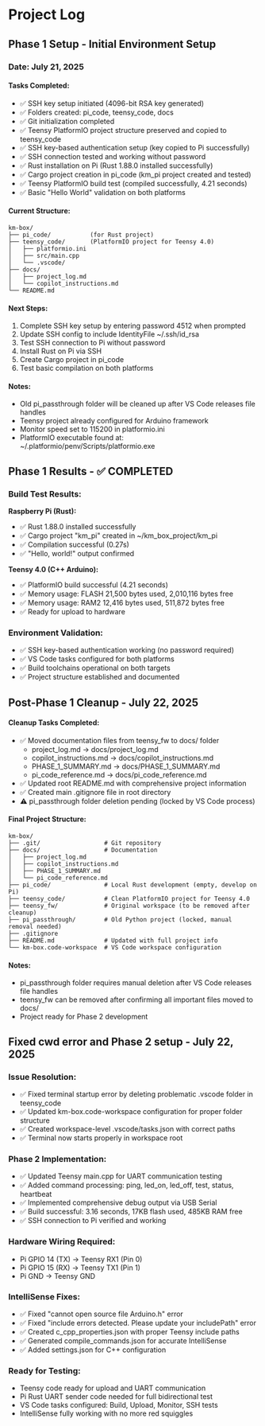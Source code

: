 # Project Log

## Phase 1 Setup - Initial Environment Setup

### Date: July 21, 2025

#### Tasks Completed:
- ✅ SSH key setup initiated (4096-bit RSA key generated)
- ✅ Folders created: pi_code, teensy_code, docs
- ✅ Git initialization completed
- ✅ Teensy PlatformIO project structure preserved and copied to teensy_code
- ✅ SSH key-based authentication setup (key copied to Pi successfully)
- ✅ SSH connection tested and working without password
- ✅ Rust installation on Pi (Rust 1.88.0 installed successfully)
- ✅ Cargo project creation in pi_code (km_pi project created and tested)
- ✅ Teensy PlatformIO build test (compiled successfully, 4.21 seconds)
- ✅ Basic "Hello World" validation on both platforms

#### Current Structure:
```
km-box/
├── pi_code/           (for Rust project)
├── teensy_code/       (PlatformIO project for Teensy 4.0)
│   ├── platformio.ini
│   ├── src/main.cpp
│   └── .vscode/
├── docs/
│   ├── project_log.md
│   └── copilot_instructions.md
└── README.md
```

#### Next Steps:
1. Complete SSH key setup by entering password 4512 when prompted
2. Update SSH config to include IdentityFile ~/.ssh/id_rsa
3. Test SSH connection to Pi without password
4. Install Rust on Pi via SSH
5. Create Cargo project in pi_code
6. Test basic compilation on both platforms

#### Notes:
- Old pi_passthrough folder will be cleaned up after VS Code releases file handles
- Teensy project already configured for Arduino framework
- Monitor speed set to 115200 in platformio.ini
- PlatformIO executable found at: ~/.platformio/penv/Scripts/platformio.exe

## Phase 1 Results - ✅ COMPLETED

### Build Test Results:
**Raspberry Pi (Rust):**
- ✅ Rust 1.88.0 installed successfully
- ✅ Cargo project "km_pi" created in ~/km_box_project/km_pi
- ✅ Compilation successful (0.27s)
- ✅ "Hello, world!" output confirmed

**Teensy 4.0 (C++ Arduino):**
- ✅ PlatformIO build successful (4.21 seconds)
- ✅ Memory usage: FLASH 21,500 bytes used, 2,010,116 bytes free
- ✅ Memory usage: RAM2 12,416 bytes used, 511,872 bytes free
- ✅ Ready for upload to hardware

### Environment Validation:
- ✅ SSH key-based authentication working (no password required)
- ✅ VS Code tasks configured for both platforms
- ✅ Build toolchains operational on both targets
- ✅ Project structure established and documented

## Post-Phase 1 Cleanup - July 22, 2025

#### Cleanup Tasks Completed:
- ✅ Moved documentation files from teensy_fw to docs/ folder
  - project_log.md → docs/project_log.md
  - copilot_instructions.md → docs/copilot_instructions.md  
  - PHASE_1_SUMMARY.md → docs/PHASE_1_SUMMARY.md
  - pi_code_reference.md → docs/pi_code_reference.md
- ✅ Updated root README.md with comprehensive project information
- ✅ Created main .gitignore file in root directory
- ⚠️ pi_passthrough folder deletion pending (locked by VS Code process)

#### Final Project Structure:
```
km-box/
├── .git/                  # Git repository
├── docs/                  # Documentation
│   ├── project_log.md
│   ├── copilot_instructions.md
│   ├── PHASE_1_SUMMARY.md
│   └── pi_code_reference.md
├── pi_code/               # Local Rust development (empty, develop on Pi)
├── teensy_code/           # Clean PlatformIO project for Teensy 4.0
├── teensy_fw/             # Original workspace (to be removed after cleanup)
├── pi_passthrough/        # Old Python project (locked, manual removal needed)
├── .gitignore
├── README.md              # Updated with full project info
└── km-box.code-workspace  # VS Code workspace configuration
```

#### Notes:
- pi_passthrough folder requires manual deletion after VS Code releases file handles
- teensy_fw can be removed after confirming all important files moved to docs/
- Project ready for Phase 2 development

## Fixed cwd error and Phase 2 setup - July 22, 2025

### Issue Resolution:
- ✅ Fixed terminal startup error by deleting problematic .vscode folder in teensy_code
- ✅ Updated km-box.code-workspace configuration for proper folder structure
- ✅ Created workspace-level .vscode/tasks.json with correct paths
- ✅ Terminal now starts properly in workspace root

### Phase 2 Implementation:
- ✅ Updated Teensy main.cpp for UART communication testing
- ✅ Added command processing: ping, led_on, led_off, test, status, heartbeat
- ✅ Implemented comprehensive debug output via USB Serial
- ✅ Build successful: 3.16 seconds, 17KB flash used, 485KB RAM free
- ✅ SSH connection to Pi verified and working

### Hardware Wiring Required:
- Pi GPIO 14 (TX) → Teensy RX1 (Pin 0)
- Pi GPIO 15 (RX) → Teensy TX1 (Pin 1)  
- Pi GND → Teensy GND

### IntelliSense Fixes:
- ✅ Fixed "cannot open source file Arduino.h" error
- ✅ Fixed "include errors detected. Please update your includePath" error
- ✅ Created c_cpp_properties.json with proper Teensy include paths
- ✅ Generated compile_commands.json for accurate IntelliSense
- ✅ Added settings.json for C++ configuration

### Ready for Testing:
- Teensy code ready for upload and UART communication
- Pi Rust UART sender code needed for full bidirectional test
- VS Code tasks configured: Build, Upload, Monitor, SSH tests
- IntelliSense fully working with no more red squiggles

